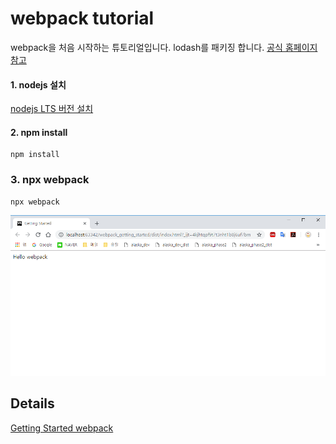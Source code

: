 # webpack tutorial
webpack을 처음 시작하는 튜토리얼입니다. lodash를 패키징 합니다.
[공식 홈페이지 참고](https://webpack.js.org/guides/getting-started/)

#### 1. nodejs 설치
[nodejs LTS 버전 설치](https://nodejs.org/ko/)

#### 2. npm install
```
npm install 
```

### 3. npx webpack
```
npx webpack
```

![hello webpack](./hello_webpack.png)


## Details
[Getting Started webpack](https://github.com/KimHyeshin/TIL/blob/master/front-end/webpack/getting-started-webpack-v1.md)
